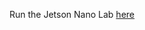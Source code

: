Run the Jetson Nano Lab [here](https://github.com/dusty-nv/jetson-inference/blob/master/docs/aux-docker.md)
